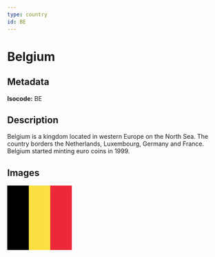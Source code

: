 ```yaml
---
type: country
id: BE
---
```


# Belgium

## Metadata

**Isocode:** BE

## Description

Belgium is a kingdom located in western Europe on the North Sea. The country borders the Netherlands, Luxembourg, Germany and France. Belgium started minting euro coins in 1999.

## Images

<img src="be.png" height="150" alt="Belgium">